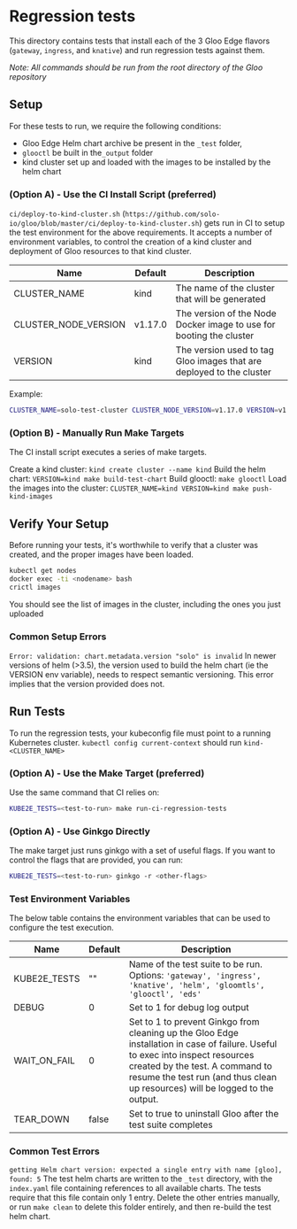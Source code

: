 # Regression tests
This directory contains tests that install each of the 3 Gloo Edge flavors (`gateway`, `ingress`, and `knative`) and run
regression tests against them.

*Note: All commands should be run from the root directory of the Gloo repository*

## Setup
For these tests to run, we require the following conditions:
  - Gloo Edge Helm chart archive be present in the `_test` folder,
  - `glooctl` be built in the`_output` folder
  - kind cluster set up and loaded with the images to be installed by the helm chart

### (Option A) - Use the CI Install Script (preferred)

`ci/deploy-to-kind-cluster.sh` (`https://github.com/solo-io/gloo/blob/master/ci/deploy-to-kind-cluster.sh`) gets run in CI to setup the test environment for the above requirements.
It accepts a number of environment variables, to control the creation of a kind cluster and deployment of Gloo resources to that kind cluster.

| Name                  | Default   | Description |
| ---                   |   ---     |    ---      |
| CLUSTER_NAME          | kind      | The name of the cluster that will be generated |
| CLUSTER_NODE_VERSION  | v1.17.0   | The version of the Node Docker image to use for booting the cluster |
| VERSION               | kind      | The version used to tag Gloo images that are deployed to the cluster |

Example:
```bash
CLUSTER_NAME=solo-test-cluster CLUSTER_NODE_VERSION=v1.17.0 VERSION=v1.0.0-solo-test ci/deploy-to-kind-cluster.sh
```

### (Option B) - Manually Run Make Targets

The CI install script executes a series of make targets.

Create a kind cluster: `kind create cluster --name kind`
Build the helm chart: `VERSION=kind make build-test-chart`
Build glooctl: `make glooctl`
Load the images into the cluster: `CLUSTER_NAME=kind VERSION=kind make push-kind-images`

## Verify Your Setup
Before running your tests, it's worthwhile to verify that a cluster was created, and the proper images have been loaded.

```bash
kubectl get nodes
docker exec -ti <nodename> bash
crictl images
```

You should see the list of images in the cluster, including the ones you just uploaded

### Common Setup Errors
`Error: validation: chart.metadata.version "solo" is invalid`
In newer versions of helm (>3.5), the version used to build the helm chart (ie the VERSION env variable), needs to respect semantic versioning. This error implies that the version provided does not.

## Run Tests

To run the regression tests, your kubeconfig file must point to a running Kubernetes cluster.
`kubectl config current-context` should run `kind-<CLUSTER_NAME>`

### (Option A) - Use the Make Target (preferred)

Use the same command that CI relies on:
```bash
KUBE2E_TESTS=<test-to-run> make run-ci-regression-tests
```

### (Option A) - Use Ginkgo Directly

The make target just runs ginkgo with a set of useful flags. If you want to control the flags that are provided, you can run:
```bash
KUBE2E_TESTS=<test-to-run> ginkgo -r <other-flags>
```

### Test Environment Variables
The below table contains the environment variables that can be used to configure the test execution.

| Name              | Default   | Description |
| ---               |   ---     |    ---      |
| KUBE2E_TESTS      | ""        | Name of the test suite to be run. Options: `'gateway', 'ingress', 'knative', 'helm', 'gloomtls', 'glooctl', 'eds'` |
| DEBUG             | 0         | Set to 1 for debug log output |
| WAIT_ON_FAIL      | 0         | Set to 1 to prevent Ginkgo from cleaning up the Gloo Edge installation in case of failure. Useful to exec into inspect resources created by the test. A command to resume the test run (and thus clean up resources) will be logged to the output.
| TEAR_DOWN         | false     | Set to true to uninstall Gloo after the test suite completes |

### Common Test Errors
`getting Helm chart version: expected a single entry with name [gloo], found: 5`
The test helm charts are written to the `_test` directory, with the `index.yaml` file containing references to all available charts. The tests require that this file contain only 1 entry. Delete the other entries manually, or run `make clean` to delete this folder entirely, and then re-build the test helm chart.